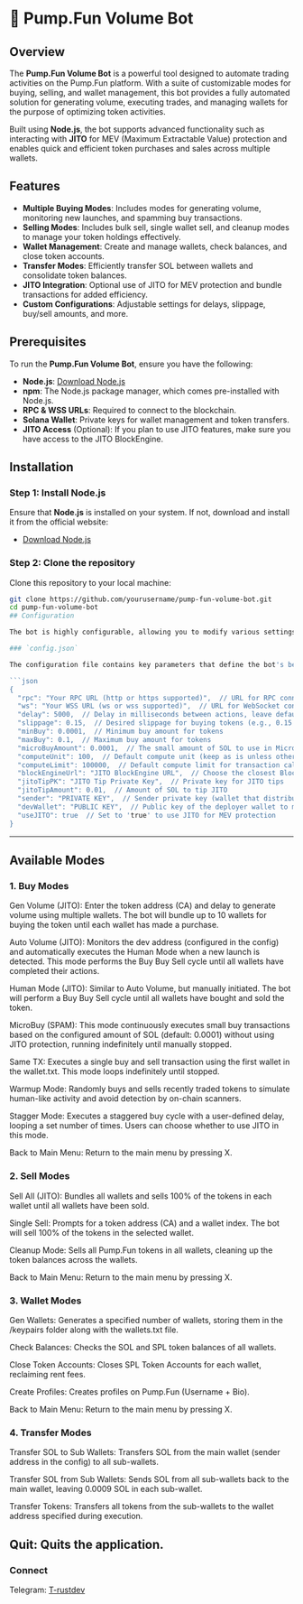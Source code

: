 # 🤖 Pump.Fun Volume Bot

## Overview

The **Pump.Fun Volume Bot** is a powerful tool designed to automate trading activities on the Pump.Fun platform. With a suite of customizable modes for buying, selling, and wallet management, this bot provides a fully automated solution for generating volume, executing trades, and managing wallets for the purpose of optimizing token activities.

Built using **Node.js**, the bot supports advanced functionality such as interacting with **JITO** for MEV (Maximum Extractable Value) protection and enables quick and efficient token purchases and sales across multiple wallets.

## Features

- **Multiple Buying Modes**: Includes modes for generating volume, monitoring new launches, and spamming buy transactions.
- **Selling Modes**: Includes bulk sell, single wallet sell, and cleanup modes to manage your token holdings effectively.
- **Wallet Management**: Create and manage wallets, check balances, and close token accounts.
- **Transfer Modes**: Efficiently transfer SOL between wallets and consolidate token balances.
- **JITO Integration**: Optional use of JITO for MEV protection and bundle transactions for added efficiency.
- **Custom Configurations**: Adjustable settings for delays, slippage, buy/sell amounts, and more.

## Prerequisites

To run the **Pump.Fun Volume Bot**, ensure you have the following:

- **Node.js**: [Download Node.js](https://nodejs.org)
- **npm**: The Node.js package manager, which comes pre-installed with Node.js.
- **RPC & WSS URLs**: Required to connect to the blockchain.
- **Solana Wallet**: Private keys for wallet management and token transfers.
- **JITO Access** (Optional): If you plan to use JITO features, make sure you have access to the JITO BlockEngine.

## Installation

### Step 1: Install Node.js

Ensure that **Node.js** is installed on your system. If not, download and install it from the official website:

- [Download Node.js](https://nodejs.org)

### Step 2: Clone the repository

Clone this repository to your local machine:

```bash
git clone https://github.com/yourusername/pump-fun-volume-bot.git
cd pump-fun-volume-bot
## Configuration

The bot is highly configurable, allowing you to modify various settings in the `config.json` file. Below is a detailed guide for configuring the bot to suit your needs.

### `config.json`

The configuration file contains key parameters that define the bot's behavior. Here is a breakdown of each parameter:

```json
{
  "rpc": "Your RPC URL (http or https supported)",  // URL for RPC connection
  "ws": "Your WSS URL (ws or wss supported)",  // URL for WebSocket connection
  "delay": 5000,  // Delay in milliseconds between actions, leave default (5000)
  "slippage": 0.15,  // Desired slippage for buying tokens (e.g., 0.15 means 15%)
  "minBuy": 0.0001,  // Minimum buy amount for tokens
  "maxBuy": 0.1,  // Maximum buy amount for tokens
  "microBuyAmount": 0.0001,  // The small amount of SOL to use in MicroBuy mode
  "computeUnit": 100,  // Default compute unit (keep as is unless otherwise specified)
  "computeLimit": 100000,  // Default compute limit for transaction calculations
  "blockEngineUrl": "JITO BlockEngine URL",  // Choose the closest BlockEngine URL (see below)
  "jitoTipPK": "JITO Tip Private Key",  // Private key for JITO tips
  "jitoTipAmount": 0.01,  // Amount of SOL to tip JITO
  "sender": "PRIVATE KEY",  // Sender private key (wallet that distributes SOL to volume wallets)
  "devWallet": "PUBLIC KEY",  // Public key of the deployer wallet to monitor for new launches
  "useJITO": true  // Set to 'true' to use JITO for MEV protection
}
```
---
## Available Modes
### 1. Buy Modes
Gen Volume (JITO): Enter the token address (CA) and delay to generate volume using multiple wallets. The bot will bundle up to 10 wallets for buying the token until each wallet has made a purchase.

Auto Volume (JITO): Monitors the dev address (configured in the config) and automatically executes the Human Mode when a new launch is detected. This mode performs the Buy Buy Sell cycle until all wallets have completed their actions.

Human Mode (JITO): Similar to Auto Volume, but manually initiated. The bot will perform a Buy Buy Sell cycle until all wallets have bought and sold the token.

MicroBuy (SPAM): This mode continuously executes small buy transactions based on the configured amount of SOL (default: 0.0001) without using JITO protection, running indefinitely until manually stopped.

Same TX: Executes a single buy and sell transaction using the first wallet in the wallet.txt. This mode loops indefinitely until stopped.

Warmup Mode: Randomly buys and sells recently traded tokens to simulate human-like activity and avoid detection by on-chain scanners.

Stagger Mode: Executes a staggered buy cycle with a user-defined delay, looping a set number of times. Users can choose whether to use JITO in this mode.

Back to Main Menu: Return to the main menu by pressing X.

### 2. Sell Modes
Sell All (JITO): Bundles all wallets and sells 100% of the tokens in each wallet until all wallets have been sold.

Single Sell: Prompts for a token address (CA) and a wallet index. The bot will sell 100% of the tokens in the selected wallet.

Cleanup Mode: Sells all Pump.Fun tokens in all wallets, cleaning up the token balances across the wallets.

Back to Main Menu: Return to the main menu by pressing X.

### 3. Wallet Modes
Gen Wallets: Generates a specified number of wallets, storing them in the /keypairs folder along with the wallets.txt file.

Check Balances: Checks the SOL and SPL token balances of all wallets.

Close Token Accounts: Closes SPL Token Accounts for each wallet, reclaiming rent fees.

Create Profiles: Creates profiles on Pump.Fun (Username + Bio).

Back to Main Menu: Return to the main menu by pressing X.

### 4. Transfer Modes
Transfer SOL to Sub Wallets: Transfers SOL from the main wallet (sender address in the config) to all sub-wallets.

Transfer SOL from Sub Wallets: Sends SOL from all sub-wallets back to the main wallet, leaving 0.0009 SOL in each sub-wallet.

Transfer Tokens: Transfers all tokens from the sub-wallets to the wallet address specified during execution.

Quit: Quits the application.
---
### Connect

Telegram: [T-rustdev](https://t.me/T-rustdev)

